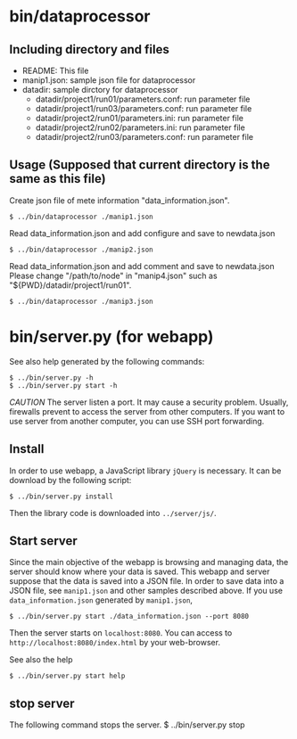 bin/dataprocessor
============

Including directory and files
--------------

- README: This file
- manip1.json: sample json file for dataprocessor
- datadir: sample dirctory for dataprocessor
  - datadir/project1/run01/parameters.conf: run parameter file
  - datadir/project1/run03/parameters.conf: run parameter file
  - datadir/project2/run01/parameters.ini: run parameter file
  - datadir/project2/run02/parameters.ini: run parameter file
  - datadir/project2/run03/parameters.conf: run parameter file


Usage (Supposed that current directory is the same as this file)
--------
Create json file of mete information "data\_information.json".

    $ ../bin/dataprocessor ./manip1.json

Read data\_information.json and add configure and save to newdata.json

    $ ../bin/dataprocessor ./manip2.json

Read data\_information.json and add comment and save to newdata.json
Please change "/path/to/node" in "manip4.json" such as "${PWD}/datadir/project1/run01".

    $ ../bin/dataprocessor ./manip3.json


bin/server.py (for webapp)
==========================

See also help generated by the following commands:

    $ ../bin/server.py -h
    $ ../bin/server.py start -h

*CAUTION*
The server listen a port.
It may cause a security problem.
Usually, firewalls prevent to access the server from other computers.
If you want to use server from another computer,
you can use SSH port forwarding.

Install
-------

In order to use webapp, a JavaScript library `jQuery` is necessary.
It can be download by the following script:

    $ ../bin/server.py install

Then the library code is downloaded into `../server/js/`.

Start server
------------

Since the main objective of the webapp is browsing and managing data,
the server should know where your data is saved.
This webapp and server suppose that the data is saved into a JSON file.
In order to save data into a JSON file,
see `manip1.json` and other samples described above.
If you use `data_information.json` generated by `manip1.json`,

    $ ../bin/server.py start ./data_information.json --port 8080

Then the server starts on `localhost:8080`.
You can access to `http://localhost:8080/index.html` by your web-browser.

See also the help

    $ ../bin/server.py start help

stop server
-----------

The following command stops the server.
   $ ../bin/server.py stop
